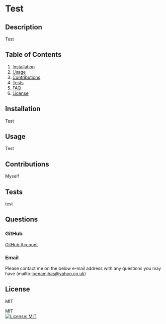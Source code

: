 # **Test**

  ## **Description**
  Test

  ## **Table of Contents**
  1. [Installation](#installation)
  2. [Usage](#usage)
  4. [Contributions](#contributions)
  5. [Tests](#tests)
  6. [FAQ](#faq)
  7. [License](#license)

  ## **Installation**
  Test

  ## **Usage**
  Test

  ## **Contributions**
  Myself

  ## **Tests**
  test

  ## **Questions**
  ### GitHub
  [GitHub Account](https://github.com/JosephNamihas)

  ### Email
  Please contact me on the below e-mail address with any questions you may have
  (mailto:joenamihas@yahoo.co.uk)

  ## **License**
  MIT

  MIT<br>[![License: MIT](https://img.shields.io/badge/License-MIT-yellow.svg)](https://opensource.org/licenses/MIT)

  